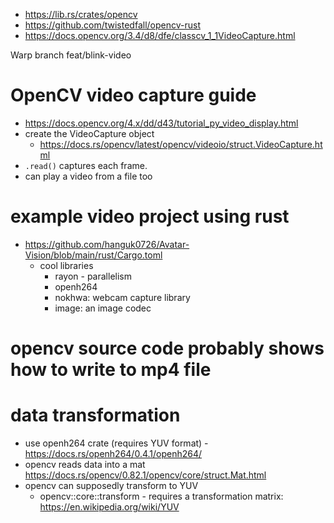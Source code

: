 - https://lib.rs/crates/opencv
- https://github.com/twistedfall/opencv-rust
- https://docs.opencv.org/3.4/d8/dfe/classcv_1_1VideoCapture.html

Warp branch feat/blink-video

# OpenCV video capture guide
- https://docs.opencv.org/4.x/dd/d43/tutorial_py_video_display.html
- create the VideoCapture object
    - https://docs.rs/opencv/latest/opencv/videoio/struct.VideoCapture.html
- `.read()` captures each frame.
- can play a video from a file too

# example video project using rust
- https://github.com/hanguk0726/Avatar-Vision/blob/main/rust/Cargo.toml
    - cool libraries
        - rayon - parallelism
        - openh264
        - nokhwa: webcam capture library
        - image: an image codec

# opencv source code probably shows how to write to mp4 file

# data transformation
- use openh264 crate (requires YUV format) - https://docs.rs/openh264/0.4.1/openh264/
- opencv reads data into a mat https://docs.rs/opencv/0.82.1/opencv/core/struct.Mat.html
- opencv can supposedly transform to YUV
    - opencv::core::transform - requires a transformation matrix: https://en.wikipedia.org/wiki/YUV